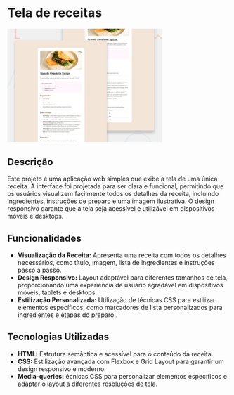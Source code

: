 # Tela de receitas


<img width="70%" alt="" src="./design/desktop-preview.jpg">


## Descrição

Este projeto é uma aplicação web simples que exibe a tela de uma única receita. A interface foi projetada para ser clara e funcional, permitindo que os usuários visualizem facilmente todos os detalhes da receita, incluindo ingredientes, instruções de preparo e uma imagem ilustrativa. O design responsivo garante que a tela seja acessível e utilizável em dispositivos móveis e desktops.

## Funcionalidades

<ul>
<li><strong>Visualização da Receita:</strong> Apresenta uma receita com todos os detalhes necessários, como título, imagem, lista de ingredientes e instruções passo a passo.</li>
<li><strong>Design Responsivo:</strong>  Layout adaptável para diferentes tamanhos de tela, proporcionando uma experiência de usuário agradável em dispositivos móveis, tablets e desktops.</li>
<li><strong>Estilização Personalizada:</strong>  Utilização de técnicas CSS para estilizar elementos específicos, como marcadores de lista personalizados para ingredientes e etapas do preparo..</li>
</ul>

## Tecnologias Utilizadas

<ul>
<li><strong>HTML:</strong> Estrutura semântica e acessível para o conteúdo da receita.</li>
<li><strong>CSS:</strong>  Estilização avançada com Flexbox e Grid Layout para garantir um design responsivo e moderno.</li>
<li><strong>Media-queries:</strong>  écnicas CSS para personalizar elementos específicos e adaptar o layout a diferentes resoluções de tela.</li>
</ul>

